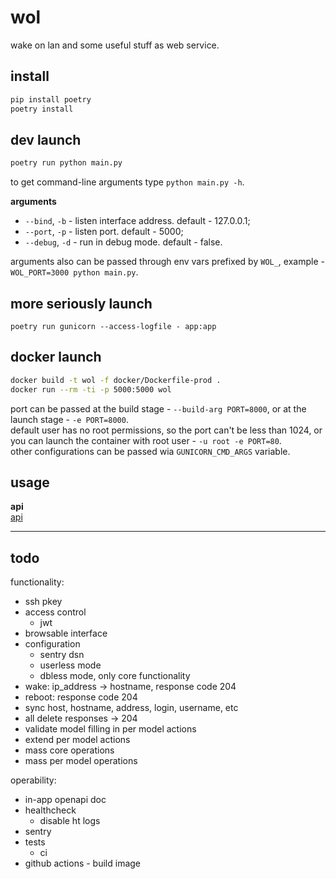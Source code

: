 # wol
wake on lan and some useful stuff as web service.

## install

```bash
pip install poetry
poetry install
```

## dev launch

```bash
poetry run python main.py
```

to get command-line arguments type `python main.py -h`.  

**arguments**  
* `--bind`, `-b` - listen interface address. default - 127.0.0.1;  
* `--port`, `-p` - listen port. default - 5000;  
* `--debug`, `-d` - run in debug mode. default - false.  

arguments also can be passed through env vars prefixed by `WOL_`,
example - `WOL_PORT=3000 python main.py`.  


## more seriously launch

```
poetry run gunicorn --access-logfile - app:app
```

## docker launch

```bash
docker build -t wol -f docker/Dockerfile-prod .
docker run --rm -ti -p 5000:5000 wol
```

port can be passed at the build stage - `--build-arg PORT=8000`,
or at the launch stage - `-e PORT=8000`.  
default user has no root permissions, so the port can't be less than 1024,
or you can launch the container with root user - `-u root -e PORT=80`.  
other configurations can be passed wia `GUNICORN_CMD_ARGS` variable.


## usage

**api**  
[api](/docs/api.html)  

---

## todo

functionality:
* ssh pkey
* access control
  * jwt
* browsable interface
* configuration
  * sentry dsn
  * userless mode
  * dbless mode, only core functionality
* wake: ip_address -> hostname, response code 204
* reboot: response code 204
* sync host, hostname, address, login, username, etc
* all delete responses -> 204
* validate model filling in per model actions
* extend per model actions
* mass core operations
* mass per model operations

operability:
* in-app openapi doc
* healthcheck
  * disable ht logs
* sentry
* tests
  * ci
* github actions - build image
